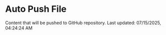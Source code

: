 # Auto Push File

Content that will be pushed to GitHub repository.
Last updated: 07/15/2025, 04:24:24 AM